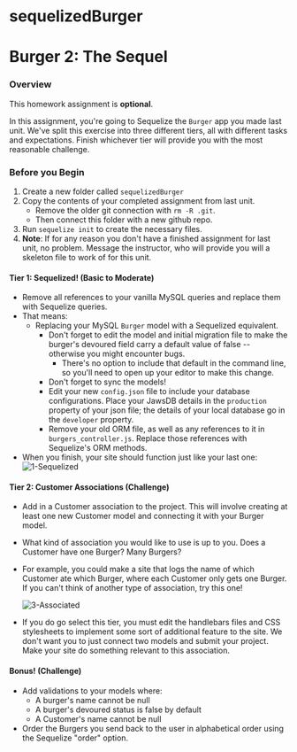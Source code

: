 # sequelizedBurger

# Burger 2: The Sequel

### Overview

This homework assignment is **optional**.

In this assignment, you're going to Sequelize the `Burger` app you made last unit. We've split this exercise into three different tiers, all with different tasks and expectations. Finish whichever tier will provide you with the most reasonable challenge.

### Before you Begin

1. Create a new folder called `sequelizedBurger`
2. Copy the contents of your completed assignment from last unit.
   - Remove the older git connection with `rm -R .git`.
   - Then connect this folder with a new github repo.
3. Run `sequelize init` to create the necessary files.
4. **Note**: If for any reason you don't have a finished assignment for last unit, no problem. Message the instructor, who will provide you will a skeleton file to work of for this unit.

#### Tier 1: Sequelized! (Basic to Moderate)

- Remove all references to your vanilla MySQL queries and replace them with Sequelize queries.
- That means:
  - Replacing your MySQL `Burger` model with a Sequelized equivalent.
    - Don't forget to edit the model and initial migration file to make the burger's devoured field carry a default value of false -- otherwise you might encounter bugs.
      - There's no option to include that default in the command line, so you'll need to open up your editor to make this change.
    - Don't forget to sync the models!
    - Edit your new `config.json` file to include your database configurations. Place your JawsDB details in the `production` property of your json file; the details of your local database go in the `developer` property.
    - Remove your old ORM file, as well as any references to it in `burgers_controller.js`. Replace those references with Sequelize's ORM methods.
- When you finish, your site should function just like your last one:
  ![1-Sequelized](C:/Users/Paul/BootCamp/GitLab/UDEN201903FSF2/Class-Content/15-sequelize/02-Homework/Instructions/Images/1-Sequelized.jpg)

#### Tier 2: Customer Associations (Challenge)

- Add in a Customer association to the project. This will involve creating at least one new Customer model and connecting it with your Burger model.

- What kind of association you would like to use is up to you. Does a Customer have one Burger? Many Burgers?

- For example, you could make a site that logs the name of which Customer ate which Burger, where each Customer only gets one Burger. If you can't think of another type of association, try this one!

  ![3-Associated](C:/Users/Paul/BootCamp/GitLab/UDEN201903FSF2/Class-Content/15-sequelize/02-Homework/Instructions/Images/3-Associated.jpg)

- If you do go select this tier, you must edit the handlebars files and CSS stylesheets to implement some sort of additional feature to the site. We don't want you to just connect two models and submit your project. Make your site do something relevant to this association.

#### Bonus! (Challenge)

- Add validations to your models where:
  - A burger's name cannot be null
  - A burger's devoured status is false by default
  - A Customer's name cannot be null
- Order the Burgers you send back to the user in alphabetical order using the Sequelize "order" option.